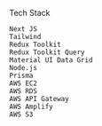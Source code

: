 Tech Stack

    Next JS
    Tailwind
    Redux Toolkit
    Redux Toolkit Query
    Material UI Data Grid
    Node.js
    Prisma
    AWS EC2
    AWS RDS
    AWS API Gateway
    AWS Amplify
    AWS S3
